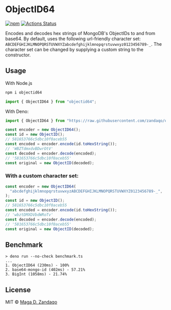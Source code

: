 # ObjectID64

[![npm](https://img.shields.io/npm/v/objectid64.svg?style=flat-square)](https://www.npmjs.com/package/objectid64)
[![Actions Status](https://github.com/zandaqo/objectid64/actions/workflows/ci/badge.svg)](https://github.com/zandaqo/objectid64/actions)

Encodes and decodes hex strings of MongoDB's ObjectIDs to and from base64. By
default, uses the following url-friendly character set:
`ABCDEFGHIJKLMNOPQRSTUVWXYZabcdefghijklmnopqrstuvwxyz0123456789-_`. The
character set can be changed by supplying a custom string to the constructor.

## Usage

With Node.js

```bash
npm i objectid64
```

```javascript
import { ObjectID64 } from "objectid64";
```

With Deno:

```javascript
import { ObjectID64 } from "https://raw.githubusercontent.com/zandaqo/objectid64/2.0.0/index.ts";
```

```javascript
const encoder = new ObjectID64();
const id = new ObjectID();
// 581653766c5dbc10f0aceb55
const encoded = encoder.encode(id.toHexString());
// 'WBZTdmxdvBDwrOtV'
const decoded = encoder.decode(encoded);
// '581653766c5dbc10f0aceb55'
const original = new ObjectID(decoded);
```

### With a custom character set:

```javascript
const encoder = new ObjectID64(
  "abcdefghijklmnopqrstuvwxyzABCDEFGHIJKLMNOPQRSTUVWXYZ0123456789-_",
);
const id = new ObjectID();
// 581653766c5dbc10f0aceb55
const encoded = encoder.encode(id.toHexString());
// 'wbztDMXDVbdWRoTv'
const decoded = encoder.decode(encoded);
// '581653766c5dbc10f0aceb55'
const original = new ObjectID(decoded);
```

## Benchmark

```
> deno run --no-check benchmark.ts
...
1. ObjectID64 (230ms) - 100%
2. base64-mongo-id (402ms) - 57.21%
3. BigInt (1058ms) - 21.74%
```

## License

MIT © [Maga D. Zandaqo](http://maga.name)
